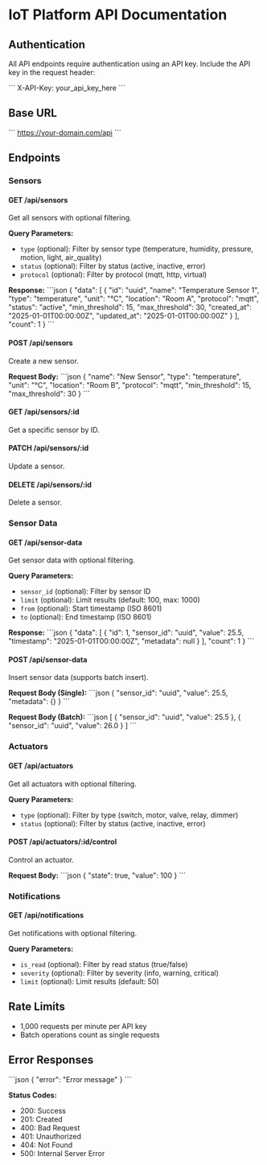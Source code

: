 # IoT Platform API Documentation

## Authentication

All API endpoints require authentication using an API key. Include the API key in the request header:

\`\`\`
X-API-Key: your_api_key_here
\`\`\`

## Base URL

\`\`\`
https://your-domain.com/api
\`\`\`

## Endpoints

### Sensors

#### GET /api/sensors
Get all sensors with optional filtering.

**Query Parameters:**
- `type` (optional): Filter by sensor type (temperature, humidity, pressure, motion, light, air_quality)
- `status` (optional): Filter by status (active, inactive, error)
- `protocol` (optional): Filter by protocol (mqtt, http, virtual)

**Response:**
\`\`\`json
{
  "data": [
    {
      "id": "uuid",
      "name": "Temperature Sensor 1",
      "type": "temperature",
      "unit": "°C",
      "location": "Room A",
      "protocol": "mqtt",
      "status": "active",
      "min_threshold": 15,
      "max_threshold": 30,
      "created_at": "2025-01-01T00:00:00Z",
      "updated_at": "2025-01-01T00:00:00Z"
    }
  ],
  "count": 1
}
\`\`\`

#### POST /api/sensors
Create a new sensor.

**Request Body:**
\`\`\`json
{
  "name": "New Sensor",
  "type": "temperature",
  "unit": "°C",
  "location": "Room B",
  "protocol": "mqtt",
  "min_threshold": 15,
  "max_threshold": 30
}
\`\`\`

#### GET /api/sensors/:id
Get a specific sensor by ID.

#### PATCH /api/sensors/:id
Update a sensor.

#### DELETE /api/sensors/:id
Delete a sensor.

### Sensor Data

#### GET /api/sensor-data
Get sensor data with optional filtering.

**Query Parameters:**
- `sensor_id` (optional): Filter by sensor ID
- `limit` (optional): Limit results (default: 100, max: 1000)
- `from` (optional): Start timestamp (ISO 8601)
- `to` (optional): End timestamp (ISO 8601)

**Response:**
\`\`\`json
{
  "data": [
    {
      "id": 1,
      "sensor_id": "uuid",
      "value": 25.5,
      "timestamp": "2025-01-01T00:00:00Z",
      "metadata": null
    }
  ],
  "count": 1
}
\`\`\`

#### POST /api/sensor-data
Insert sensor data (supports batch insert).

**Request Body (Single):**
\`\`\`json
{
  "sensor_id": "uuid",
  "value": 25.5,
  "metadata": {}
}
\`\`\`

**Request Body (Batch):**
\`\`\`json
[
  {
    "sensor_id": "uuid",
    "value": 25.5
  },
  {
    "sensor_id": "uuid",
    "value": 26.0
  }
]
\`\`\`

### Actuators

#### GET /api/actuators
Get all actuators with optional filtering.

**Query Parameters:**
- `type` (optional): Filter by type (switch, motor, valve, relay, dimmer)
- `status` (optional): Filter by status (active, inactive, error)

#### POST /api/actuators/:id/control
Control an actuator.

**Request Body:**
\`\`\`json
{
  "state": true,
  "value": 100
}
\`\`\`

### Notifications

#### GET /api/notifications
Get notifications with optional filtering.

**Query Parameters:**
- `is_read` (optional): Filter by read status (true/false)
- `severity` (optional): Filter by severity (info, warning, critical)
- `limit` (optional): Limit results (default: 50)

## Rate Limits

- 1,000 requests per minute per API key
- Batch operations count as single requests

## Error Responses

\`\`\`json
{
  "error": "Error message"
}
\`\`\`

**Status Codes:**
- 200: Success
- 201: Created
- 400: Bad Request
- 401: Unauthorized
- 404: Not Found
- 500: Internal Server Error
